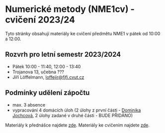 # Numerické metody (NME1cv) - cvičení 2023/24

Tyto stránky obsahují materiály ke cvičení předmětu NME1 v pátek od 10:00 a 12:00.
## Rozvrh pro letní semestr 2023/2024
- Pátek 10:00 - 11:40, 12:00 - 13:40
- Trojanova 13, učebna ???
- Jiří Löffelmann, [loffejir@fjfi.cvut.cz](mailto:loffejir@fjfi.cvut.cz)

## Podmínky udělení zápočtu
- max. 3 absence
- vypracování 4 domácích úloh (2 úlohy z první části - [Dominika Jochcová](https://github.com/jochcova/NMEcv/), 2 úlohy zadané v druhé části - BUDE PŘIDÁNO)

Materiály k přednášce najdete [zde](http://kfe.fjfi.cvut.cz/~vachal/edu/nme/).
Materiály ke cvičením najdete [zde](http://kfe.fjfi.cvut.cz/~vachal/edu/nme/cviceni/).

```{tableofcontents}
```
